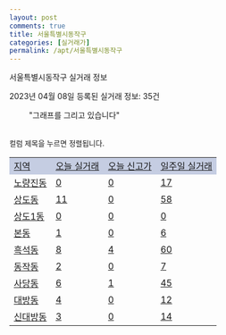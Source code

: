 ```yaml
---
layout: post
comments: true
title: 서울특별시동작구
categories: [실거래가]
permalink: /apt/서울특별시동작구
---
```


서울특별시동작구 실거래 정보

2023년 04월 08일 등록된 실거래 정보: 35건

<!--<script async src="https://pagead2.googlesyndication.com/pagead/js/adsbygoogle.js?client=ca-pub-3485438051770037"
 crossorigin="anonymous"></script>-->

<script type="text/javascript">
  google.charts.load('current', {'packages':['corechart']});
  google.charts.setOnLoadCallback(drawChart);

  function drawChart() {
    var data = google.visualization.arrayToDataTable([['거래일', '매매', '전월세', '전매'], ['21-01', 3, 7, 0], ['21-02', 0, 1, 0], ['21-03', 1, 7, 0], ['21-04', 0, 1, 0], ['21-05', 2, 0, 0], ['21-06', 1, 5, 0], ['21-07', 1, 41, 0], ['21-08', 73, 194, 0], ['21-09', 0, 10, 0], ['21-10', 0, 5, 0], ['21-11', 1, 17, 0], ['21-12', 0, 8, 0], ['22-01', 0, 60, 1], ['22-02', 0, 16, 0], ['22-03', 0, 17, 0], ['22-04', 58, 465, 0], ['22-05', 68, 538, 0], ['22-06', 58, 495, 0], ['22-07', 13, 568, 0], ['22-08', 24, 476, 0], ['22-09', 18, 519, 0], ['22-10', 20, 574, 0], ['22-11', 15, 525, 0], ['22-12', 24, 602, 0], ['23-01', 43, 539, 1], ['23-02', 67, 755, 0], ['23-03', 77, 619, 2], ['23-04', 5, 79, 0]]);

    var options = {
      title: '최근 1년간 유형별 거래량 추이',
      legend: { position: 'bottom' }
    };

    setTimeout(function() {
        var chart = new google.visualization.LineChart(document.getElementById('columnchart_material'));
        chart.draw(data, (options));
        document.getElementById('loading').style.display = 'none';
        var dayLabel = (new Date()).getDay();
        if (dayLabel < 2) {
            sorttable.innerSortFunction.apply(document.getElementById('week'), []);
            sorttable.innerSortFunction.apply(document.getElementById('week'), []);        
        }
        else {
            sorttable.innerSortFunction.apply(document.getElementById('today'), []);
            sorttable.innerSortFunction.apply(document.getElementById('today'), []);
        }
    }, 200);

  }
</script>

<div id="loading" style="z-index:20; display: block; margin-left: 35px">"그래프를 그리고 있습니다"</div>
<div id="columnchart_material" style="width: 95%; margin-left: -35px; display: block"></div>
<!--<div style="width: 95%; margin-left: -35px; display: block">
      <script async src="https://pagead2.googlesyndication.com/pagead/js/adsbygoogle.js?client=ca-pub-3485438051770037"
          crossorigin="anonymous"></script>
      <ins class="adsbygoogle"
          style="display:block"
          data-ad-format="fluid"
          data-ad-layout-key="-fb+5w+4e-db+86"
          data-ad-client="ca-pub-3485438051770037"
          data-ad-slot="1827090281"></ins>
      <script>
          (adsbygoogle = window.adsbygoogle || []).push({});
      </script>
</div>-->
<br>

<font size='small' style='font-size: small;'>컬럼 제목을 누르면 정렬됩니다.</font>
<table class="sortable">
  <tr style='background-color: rgba(114, 132, 186,0.4);'>
    <td id="region"><a href="#">지역</a></td>
    <td id="today"><a href="#">오늘 실거래</a></td>
    <td id="today_new"><a href="#">오늘 신고가</a></td>
    <td id="week"><a href="#">일주일 실거래</a></td>
  </tr>

  
  <tr class="item">
    <td><a href="서울특별시동작구노량진동">노량진동</a></td>
    <td><a href="서울특별시동작구노량진동">0</a></td>
    <td><a href="서울특별시동작구노량진동">0</a></td>
    <td><a href="서울특별시동작구노량진동">17</a></td>
  </tr>
    

  <tr class="item">
    <td><a href="서울특별시동작구상도동">상도동</a></td>
    <td><a href="서울특별시동작구상도동">11</a></td>
    <td><a href="서울특별시동작구상도동">0</a></td>
    <td><a href="서울특별시동작구상도동">58</a></td>
  </tr>
    

  <tr class="item">
    <td><a href="서울특별시동작구상도1동">상도1동</a></td>
    <td><a href="서울특별시동작구상도1동">0</a></td>
    <td><a href="서울특별시동작구상도1동">0</a></td>
    <td><a href="서울특별시동작구상도1동">0</a></td>
  </tr>
    

  <tr class="item">
    <td><a href="서울특별시동작구본동">본동</a></td>
    <td><a href="서울특별시동작구본동">1</a></td>
    <td><a href="서울특별시동작구본동">0</a></td>
    <td><a href="서울특별시동작구본동">6</a></td>
  </tr>
    

  <tr class="item">
    <td><a href="서울특별시동작구흑석동">흑석동</a></td>
    <td><a href="서울특별시동작구흑석동">8</a></td>
    <td><a href="서울특별시동작구흑석동">4</a></td>
    <td><a href="서울특별시동작구흑석동">60</a></td>
  </tr>
    

  <tr class="item">
    <td><a href="서울특별시동작구동작동">동작동</a></td>
    <td><a href="서울특별시동작구동작동">2</a></td>
    <td><a href="서울특별시동작구동작동">0</a></td>
    <td><a href="서울특별시동작구동작동">7</a></td>
  </tr>
    

  <tr class="item">
    <td><a href="서울특별시동작구사당동">사당동</a></td>
    <td><a href="서울특별시동작구사당동">6</a></td>
    <td><a href="서울특별시동작구사당동">1</a></td>
    <td><a href="서울특별시동작구사당동">45</a></td>
  </tr>
    

  <tr class="item">
    <td><a href="서울특별시동작구대방동">대방동</a></td>
    <td><a href="서울특별시동작구대방동">4</a></td>
    <td><a href="서울특별시동작구대방동">0</a></td>
    <td><a href="서울특별시동작구대방동">12</a></td>
  </tr>
    

  <tr class="item">
    <td><a href="서울특별시동작구신대방동">신대방동</a></td>
    <td><a href="서울특별시동작구신대방동">3</a></td>
    <td><a href="서울특별시동작구신대방동">0</a></td>
    <td><a href="서울특별시동작구신대방동">14</a></td>
  </tr>
    


</table>


    